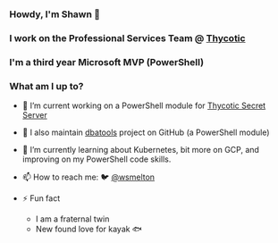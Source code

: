 ### Howdy, I'm Shawn :tractor:

### I work on the Professional Services Team @ [Thycotic](https://thycotic.com/products/professional-services-training/)

### I'm a third year Microsoft MVP (PowerShell)

### What am I up to?

- 🔭 I’m current working on a PowerShell module for [Thycotic Secret Server](https://thycotic.com/products/secret-server/)
- :hammer: I also maintain [dbatools](https://github.com/sqlcollaborative/dbatools) project on GitHub (a PowerShell module)

- 🌱 I’m currently learning about Kubernetes, bit more on GCP, and improving on my PowerShell code skills.

- 📫 How to reach me: :bird: [@wsmelton](https://twitter.com/wsmelton)

- ⚡ Fun fact
  - I am a fraternal twin
  - New found love for kayak 🐟
